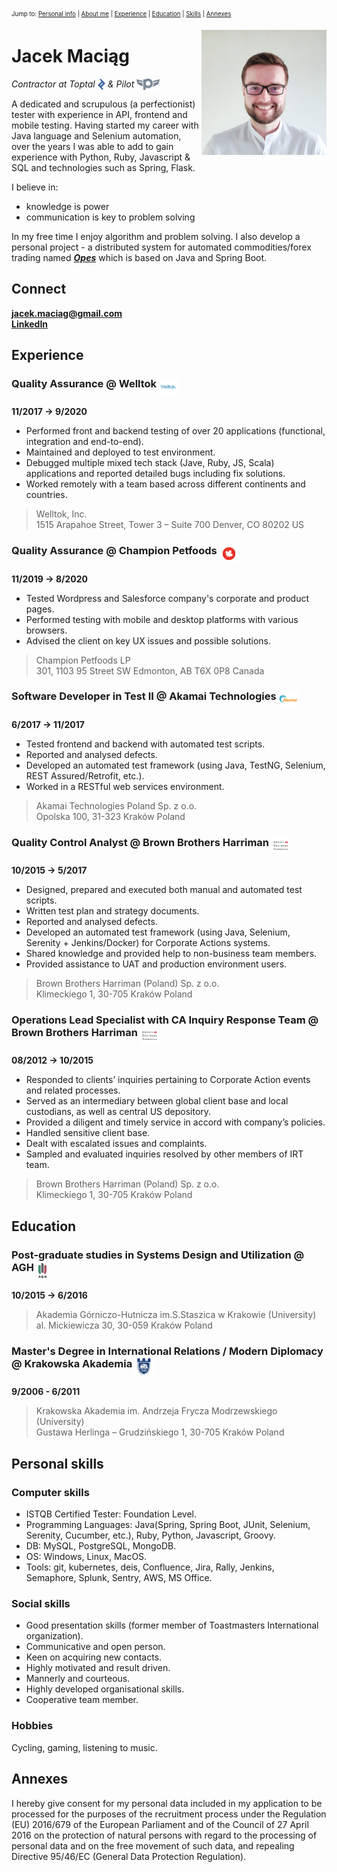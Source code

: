 <sub><sup>Jump to: [Personal info](#personal-information) | [About me](#about-me) | [Experience](#experience) | [Education](#education) | [Skills](#personal-skills) | [Annexes](#annexes)</sup></sub>
<div style="text-align: right"><img src="https://github.com/JDelorean/resume/blob/master/res/me.jpg" alt="It's me!" align="right" unselectable="on" width="200"/></div>

# Jacek Maciąg
*Contractor at Toptal <img src="https://github.com/JDelorean/resume/blob/master/res/toptal_logo.jpg" alt="Toptal" height="18" align="top"/>
& 
Pilot <img src="https://github.com/JDelorean/resume/blob/master/res/pilot_logo.svg" alt="Pilot" height="18" align="top"/>*

A dedicated and scrupulous (a perfectionist) tester with experience in API, frontend and mobile testing. 
Having started my career with Java language and Selenium automation, over the years I was able to add to gain experience
with Python, Ruby, Javascript & SQL and technologies such as Spring, Flask.

I believe in:
* knowledge is power
* communication is key to problem solving

In my free time I enjoy algorithm and problem solving. I also develop a personal project - 
a distributed system for automated commodities/forex trading named
*[**Opes**](https://github.com/search?q=Jdelorean%2Fopes&type=Repositories)* 
which is based on Java and Spring Boot.

## Connect
**<a href="jacek.maciag@gmail.com">jacek.maciag@gmail.com</a>**  
**<a href="https://www.linkedin.com/in/jacek-maciag-7174622a/" target="_blank">LinkedIn</a>**  

## Experience

### Quality Assurance @ Welltok <img src="https://github.com/JDelorean/resume/blob/master/res/welltok_logo.jpg" alt="Welltok" height="30" align="top"/>
**11/2017 → 9/2020**  

* Performed front and backend testing of over 20 applications (functional, integration and end-to-end).  
* Maintained and deployed to test environment.  
* Debugged multiple mixed tech stack (Jave, Ruby, JS, Scala) applications and reported detailed bugs including fix solutions.
* Worked remotely with a team based across different continents and countries.

>Welltok, Inc.  
>1515 Arapahoe Street, Tower 3 – Suite 700 Denver, CO 80202 US

### Quality Assurance @ Champion Petfoods <img src="https://github.com/JDelorean/resume/blob/master/res/cpf_logo.jpg" alt="Champion Petfoods" height="30" align="top"/>
**11/2019 → 8/2020**  

* Tested Wordpress and Salesforce company's corporate and product pages.
* Performed testing with mobile and desktop platforms with various browsers.
* Advised the client on key UX issues and possible solutions.
 
>Champion Petfoods LP  
>301, 1103 95 Street SW Edmonton, AB T6X 0P8 Canada

### Software Developer in Test II @ Akamai Technologies <img src="https://github.com/JDelorean/resume/blob/master/res/akamai_logo.jpg" alt="Akamai" height="30" align="top"/>
**6/2017 → 11/2017**  

* Tested frontend and backend with automated test scripts.
* Reported and analysed defects.
* Developed an automated test framework (using Java, TestNG, Selenium, REST Assured/Retrofit, etc.).
* Worked in a RESTful web services environment.

>Akamai Technologies Poland Sp. z o.o.  
>Opolska 100, 31-323 Kraków Poland

### Quality Control Analyst @ Brown Brothers Harriman <img src="https://github.com/JDelorean/resume/blob/master/res/bbh_logo.png" alt="Brown Brothers Harriman" height="30" align="top"/>
**10/2015 → 5/2017**  

* Designed, prepared and executed both manual and automated test scripts.
* Written test plan and strategy documents.
* Reported and analysed defects.
* Developed an automated test framework (using Java, Selenium, Serenity + Jenkins/Docker) for Corporate Actions systems.
* Shared knowledge and provided help to non-business team members.
* Provided assistance to UAT and production environment users.

>Brown Brothers Harriman (Poland) Sp. z o.o.  
>Klimeckiego 1, 30-705 Kraków Poland

### Operations Lead Specialist with CA Inquiry Response Team @ Brown Brothers Harriman <img src="https://github.com/JDelorean/resume/blob/master/res/bbh_logo.png" alt="Brown Brothers Harriman" height="30" align="top"/>
**08/2012 → 10/2015**  

* Responded to clients’ inquiries pertaining to Corporate Action events and related processes.
* Served as an intermediary between global client base and local custodians, as well as central US depository.
* Provided a diligent and timely service in accord with company’s policies.
* Handled sensitive client base.
* Dealt with escalated issues and complaints.
* Sampled and evaluated inquiries resolved by other members of IRT team.

>Brown Brothers Harriman (Poland) Sp. z o.o.  
>Klimeckiego 1, 30-705 Kraków Poland

## Education

### Post-graduate studies in Systems Design and Utilization @ AGH <img src="https://github.com/JDelorean/resume/blob/master/res/agh_logo.jpg" alt="AGH" height="30" align="top"/>
**10/2015 → 6/2016**  

>Akademia Górniczo-Hutnicza im.S.Staszica w Krakowie (University)  
>al. Mickiewicza 30, 30-059 Kraków Poland

### Master's Degree in International Relations / Modern Diplomacy @ Krakowska Akademia <img src="https://github.com/JDelorean/resume/blob/master/res/ak_logo.jpg" alt="Krakowska Akademia" height="30" align="top"/>
**9/2006 - 6/2011**  

>Krakowska Akademia im. Andrzeja Frycza Modrzewskiego (University)  
>Gustawa Herlinga – Grudzińskiego 1, 30-705 Kraków Poland

## Personal skills

### Computer skills
* ISTQB Certified Tester: Foundation Level.
* Programming Languages: 
<span title="">Java(Spring, Spring Boot, JUnit, Selenium, Serenity, Cucumber, etc.)</span>, Ruby, Python, Javascript, Groovy.
* DB: MySQL, PostgreSQL, MongoDB.
* OS: Windows, Linux, MacOS.
* Tools: git, kubernetes, deis, Confluence, Jira, Rally, Jenkins, Semaphore, Splunk, Sentry, AWS, MS Office.

### Social skills
* Good presentation skills (former member of Toastmasters International organization).
* Communicative and open person. 
* Keen on acquiring new contacts.
* Highly motivated and result driven.
* Mannerly and courteous.
* Highly developed organisational skills.
* Cooperative team member.

### Hobbies
Cycling, gaming, listening to music.

## Annexes
I hereby give consent for my personal data included in my application to be processed for the purposes 
of the recruitment process under the Regulation (EU) 2016/679 of the European Parliament and 
of the Council of 27 April 2016 on the protection of natural persons with regard to the processing 
of personal data and on the free movement of such data, and repealing Directive 95/46/EC 
(General Data Protection Regulation).
